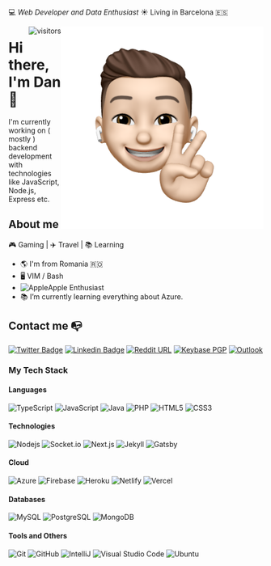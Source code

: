 <!--
**dan-dm/dan-dm** is a ✨ _special_ ✨ repository because its `README.md` (this file) appears on your GitHub profile.

Here are some ideas to get you started:

- 🔭 I’m currently working on ...
- 🌱 I’m currently learning ...
- 👯 I’m looking to collaborate on ...
- 🤔 I’m looking for help with ...
- 💬 Ask me about ...
- 📫 How to reach me: ...
- 😄 Pronouns: ...
- ⚡ Fun fact: ...
-->

:computer: _Web Developer and Data Enthusiast_ ☀️ Living in Barcelona 🇪🇸

<img align="right" width="400" height="400" src="https://github.com/dan-dm/dan-dm/blob/main/profile-image2.png?raw=true">

<img  align="right" alt="visitors" src="https://visitor-badge.glitch.me/badge?page_id=dan-dm.dan-dm" /> 

# Hi there, I'm Dan 👋

I'm currently working on ( mostly ) backend development with technologies like JavaScript, Node.js, Express etc.


## About me 

🎮 Gaming | ✈️ Travel | 📚 Learning

- :earth_americas: I'm from Romania 🇷🇴
- 🖥️ VIM / Bash
- ![Apple](https://img.shields.io/badge/-black?style=flat-square&logo=Apple)Apple Enthusiast 
- 📚 I’m currently learning everything about Azure.


## Contact me 📭

[![Twitter Badge](https://img.shields.io/badge/-@dan_marius-black?style=flat-square&logo=twitter&link=https://twitter.com/dan_marius)](https://twitter.com/dan_marius)
[![Linkedin Badge](https://img.shields.io/badge/-danmariusdumitrescu-black?style=flat-square&logo=Linkedin&link=https://www.linkedin.com/in/danmariusdumitrescu/)](https://www.linkedin.com/in/danmariusdumitrescu/) 
[![Reddit URL](https://img.shields.io/badge/-/u/pointt-black?style=flat-square&logo=reddit&link=https://www.reddit.com/user/pointt/)](https://www.reddit.com/user/pointt)
[![Keybase PGP](https://img.shields.io/badge/-PGP:69A3CF125FBE00C7-black?style=flat-square&logo=keybase&link=https://keybase.io/danmarius/)](https://keybase.io/danmarius)
[![Outlook](https://img.shields.io/badge/-bonjour@danmarius.dev-black?style=flat-square&logo=Gmail)](mailto:bonjour@danmarius.dev)


### My Tech Stack

#### Languages

![TypeScript](https://img.shields.io/badge/-TypeScript-black?style=flat-square&logo=typescript)
![JavaScript](https://img.shields.io/badge/-JavaScript-black?style=flat-square&logo=javascript)
![Java](https://img.shields.io/badge/-Java-black?style=flat-square&logo=Java)
![PHP](https://img.shields.io/badge/-PHP-black?style=flat-square&logo=php)
![HTML5](https://img.shields.io/badge/-HTML5-black?style=flat-square&logo=html5)
![CSS3](https://img.shields.io/badge/-CSS3-black?style=flat-square&logo=css3)

#### Technologies

![Nodejs](https://img.shields.io/badge/-Nodejs-black?style=flat-square&logo=Node.js)
![Socket.io](https://img.shields.io/badge/-Socket.io-black?style=flat-square&logo=socket.io)
![Next.js](https://img.shields.io/badge/-Next.js-black?style=flat-square&logo=Next.js)
![Jekyll](https://img.shields.io/badge/-Jekyll-black?style=flat-square&logo=jekyll)
![Gatsby](https://img.shields.io/badge/-Gatsby-black?style=flat-square&logo=gatsby)

#### Cloud
![Azure](https://img.shields.io/badge/-Azure-black?style=flat-square&logo=Microsoft-Azure)
![Firebase](https://img.shields.io/badge/-Firebase-black?style=flat-square&logo=Firebase)
![Heroku](https://img.shields.io/badge/-Heroku-black?style=flat-square&logo=heroku)
![Netlify](https://img.shields.io/badge/-Netlify-black?style=flat-square&logo=netlify)
![Vercel](https://img.shields.io/badge/-Vercel-black?style=flat-square&logo=vercel)

#### Databases
![MySQL](https://img.shields.io/badge/-MySQL-black?style=flat-square&logo=mysql)
![PostgreSQL](https://img.shields.io/badge/-PostgreSQL-black?style=flat-square&logo=postgresql)
![MongoDB](https://img.shields.io/badge/-MongoDB-black?style=flat-square&logo=mongodb)

#### Tools and Others
![Git](https://img.shields.io/badge/-Git-black?style=flat-square&logo=git)
![GitHub](https://img.shields.io/badge/-GitHub-black?style=flat-square&logo=github)
![IntelliJ](https://img.shields.io/badge/-IntelliJ_IDEA-black?style=flat-square&logo=IntelliJ-Idea)
![Visual Studio Code](https://img.shields.io/badge/Visual_Studio_Code-black?style=flat-square&logo=Visual-Studio-Code)
![Ubuntu](https://img.shields.io/badge/-Ubuntu-black?style=flat-square&logo=ubuntu)


